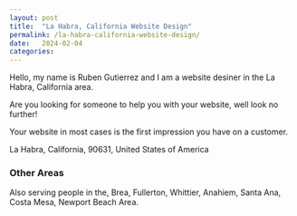 ```yaml
---
layout: post
title:  "La Habra, California Website Design"
permalink: /la-habra-california-website-design/
date:   2024-02-04 
categories: 
---
```


Hello, my name is Ruben Gutierrez and I am a website desiner in the La Habra, California area.

Are you looking for someone to help you with your website, well look no further!

Your website in most cases is the first impression you have on a customer.

La Habra, California, 90631, United States of America

### Other Areas
Also serving people in the, Brea, Fullerton, Whittier, Anahiem, Santa Ana, Costa Mesa, Newport Beach Area.